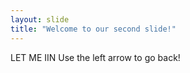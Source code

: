 ```yaml
---
layout: slide
title: "Welcome to our second slide!"
---
```

LET ME IIN
Use the left arrow to go back!
